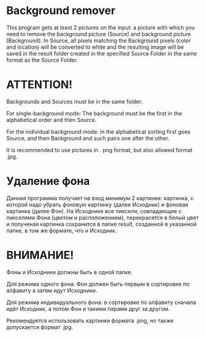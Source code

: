 # Background remover
This program gets at least 2 pictures on the input: a picture with which you need to remove the background picture (Source) and background picture (Background). In Source, all pixels matching the Background pixels (color and location) will be converted to white and the resulting image will be saved in the result folder created in the specified Source Folder in the same format as the Source Folder.

# ATTENTION!
Backgrounds and Sources must be in the same folder.

For single-background mode: The background must be the first in the alphabetical order and then Source.

For the individual background mode: in the alphabetical sorting first goes Source, and then Background and such pairs one after the other.

It is recommended to use pictures in . png format, but also allowed format .jpg.


# Удаление фона
Данная программа получает на вход минимум 2 картинки: картинка, с которой надо убрать фоновую картинку (далее Исходник) и фоновая картинка (далее Фон). На Исходнике все пиксели, совпадающие с пикселями Фона (цветом и расположением), перекрасятся в белый цвет и полученая картинка сохранится в папке result, созданной в указанной папке, в том же формате, что и Исходник.

# ВНИМАНИЕ!
Фоны и Исходники должны быть в одной папке.

Для режима одного фона: Фон должен быть первым в сортировке по алфавиту а затем идут Исходники.

Для режима индивидуального фона: в сортировке по алфавиту сначала идёт Исходник, а потом Фон и такими парами друг за другом.

Рекомендуется использовать картинки формата .png, но также допускается формат .jpg.
